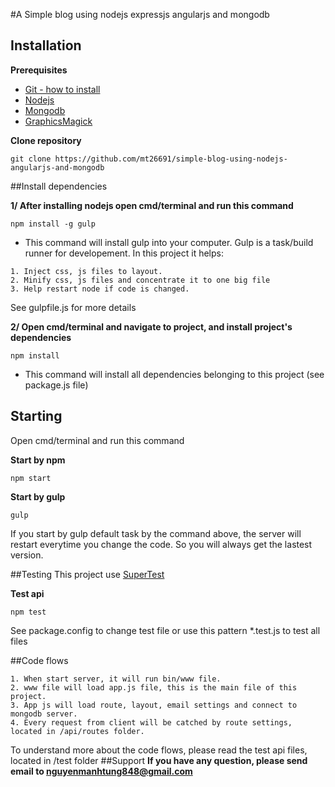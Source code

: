 #A Simple blog using nodejs expressjs angularjs and mongodb

## Installation

**Prerequisites**
 - [Git - how to install](https://git-scm.com/book/en/v2/Getting-Started-Installing-Git)
 - [Nodejs](https://nodejs.org/en/)
 - [Mongodb](https://www.mongodb.org/)
 - [GraphicsMagick](http://www.graphicsmagick.org/download.html)
 
**Clone repository**
```
git clone https://github.com/mt26691/simple-blog-using-nodejs-angularjs-and-mongodb
```

##Install dependencies

**1/ After installing nodejs open cmd/terminal and run this command**
```
npm install -g gulp
```
- This command will install gulp into your computer. Gulp is a task/build runner for developement.
In this project it helps:
```
1. Inject css, js files to layout.
2. Minify css, js files and concentrate it to one big file
3. Help restart node if code is changed.
```
See gulpfile.js for more details

**2/ Open cmd/terminal and navigate to project, and install project's dependencies**
```
npm install
```
- This command will install all dependencies belonging to this project (see package.js file)

## Starting
Open cmd/terminal and run this command

**Start by npm**
```
npm start
```
**Start by gulp**
```
gulp
```
If you start by gulp default task by the command above, the server will restart everytime you change the code.
So you will always get the lastest version.

##Testing
This project use [SuperTest](https://github.com/visionmedia/supertest) 

**Test api**
```
npm test
```
See package.config to change test file or use this pattern *.test.js to test all files

##Code flows
```
1. When start server, it will run bin/www file.
2. www file will load app.js file, this is the main file of this project.
3. App js will load route, layout, email settings and connect to mongodb server.
4. Every request from client will be catched by route settings, located in /api/routes folder.
```
To understand more about the code flows, please read the test api files, located in /test folder
##Support
**If you have any question, please send email to nguyenmanhtung848@gmail.com**